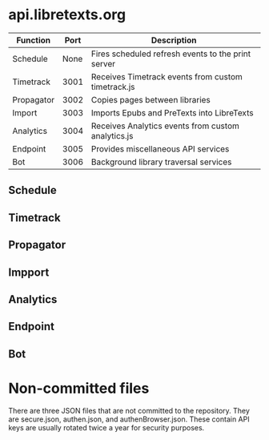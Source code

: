 api.libretexts.org
=============================

| Function      | Port | Description |
| ----------- | ----------- | ---  |
| Schedule    | None | Fires scheduled refresh events to the print server |
| Timetrack   | 3001 | Receives Timetrack events from custom timetrack.js |
| Propagator  | 3002 | Copies pages between libraries |
| Import      | 3003 | Imports Epubs and PreTexts into LibreTexts |
| Analytics   | 3004 | Receives Analytics events from custom analytics.js |
| Endpoint    | 3005 | Provides miscellaneous API services |
| Bot         | 3006 | Background library traversal services |


Schedule
---

Timetrack
---

Propagator
---

Impport
---

Analytics
---

Endpoint
---

Bot
---


Non-committed files
===================
There are three JSON files that are not committed to the repository. They are secure.json, authen.json, and authenBrowser.json. These contain API keys are usually rotated twice a year for security purposes.
